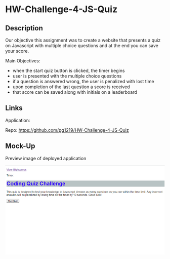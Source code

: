 # HW-Challenge-4-JS-Quiz

## Description

Our objective this assignment was to create a website that presents a quiz on Javascript with multiple choice questions and at the end you can save your score.

Main Objectives: 

- when the start quiz button is clicked, the timer begins
- user is presented with the multiple choice questions
- if a question is answered wrong, the user is penalized with lost time
- upon completion of the last question a score is received
- that score can be saved along with initials on a leaderboard


## Links

Application: 

Repo: https://github.com/pg1219/HW-Challenge-4-JS-Quiz



## Mock-Up

Preview image of deployed application

![alt](./assets/hw4mockup.png)